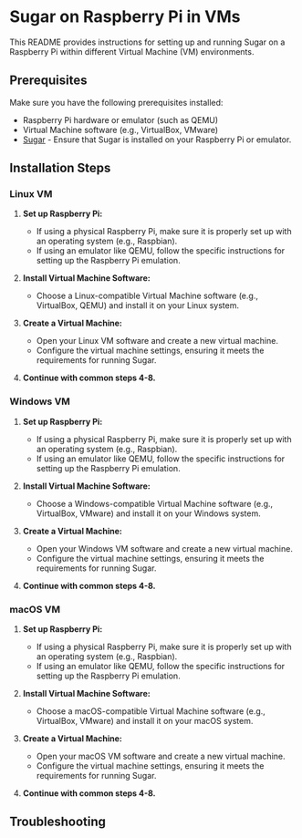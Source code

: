 # Sugar on Raspberry Pi in VMs

This README provides instructions for setting up and running Sugar on a Raspberry Pi within different Virtual Machine (VM) environments.

## Prerequisites

Make sure you have the following prerequisites installed:

- Raspberry Pi hardware or emulator (such as QEMU)
- Virtual Machine software (e.g., VirtualBox, VMware)
- [Sugar](https://wiki.sugarlabs.org/go/Sugar) - Ensure that Sugar is installed on your Raspberry Pi or emulator.

## Installation Steps

### Linux VM

1. **Set up Raspberry Pi:**
   - If using a physical Raspberry Pi, make sure it is properly set up with an operating system (e.g., Raspbian).
   - If using an emulator like QEMU, follow the specific instructions for setting up the Raspberry Pi emulation.

2. **Install Virtual Machine Software:**
   - Choose a Linux-compatible Virtual Machine software (e.g., VirtualBox, QEMU) and install it on your Linux system.

3. **Create a Virtual Machine:**
   - Open your Linux VM software and create a new virtual machine.
   - Configure the virtual machine settings, ensuring it meets the requirements for running Sugar.

4. **Continue with common steps 4-8.**

### Windows VM

1. **Set up Raspberry Pi:**
   - If using a physical Raspberry Pi, make sure it is properly set up with an operating system (e.g., Raspbian).
   - If using an emulator like QEMU, follow the specific instructions for setting up the Raspberry Pi emulation.

2. **Install Virtual Machine Software:**
   - Choose a Windows-compatible Virtual Machine software (e.g., VirtualBox, VMware) and install it on your Windows system.

3. **Create a Virtual Machine:**
   - Open your Windows VM software and create a new virtual machine.
   - Configure the virtual machine settings, ensuring it meets the requirements for running Sugar.

4. **Continue with common steps 4-8.**

### macOS VM

1. **Set up Raspberry Pi:**
   - If using a physical Raspberry Pi, make sure it is properly set up with an operating system (e.g., Raspbian).
   - If using an emulator like QEMU, follow the specific instructions for setting up the Raspberry Pi emulation.

2. **Install Virtual Machine Software:**
   - Choose a macOS-compatible Virtual Machine software (e.g., VirtualBox, VMware) and install it on your macOS system.

3. **Create a Virtual Machine:**
   - Open your macOS VM software and create a new virtual machine.
   - Configure the virtual machine settings, ensuring it meets the requirements for running Sugar.

4. **Continue with common steps 4-8.**

## Troubleshooting




